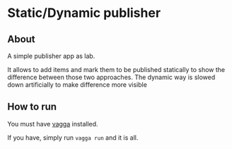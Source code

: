# Static/Dynamic publisher

## About

A simple publisher app as lab.

It allows to add items and mark them to be published statically to show the
difference between those two approaches. The dynamic way is slowed down
artificially to make difference more visible

## How to run

You must have [vagga](vagga.readthedocs.io) installed.

If you have, simply run `vagga run` and it is all.
